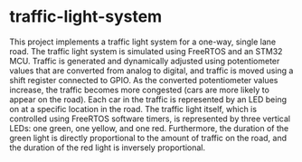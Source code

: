 # traffic-light-system
This project implements a traffic light system for a one-way, single lane road. The traffic light system is simulated using FreeRTOS and an STM32 MCU. Traffic is generated and dynamically adjusted using potentiometer values that are converted from analog to digital, and traffic is moved using a shift register connected to GPIO. As the converted potentiometer values increase, the traffic becomes more congested (cars are more likely to appear on the road). Each car in the traffic is represented by an LED being on at a specific location in the road. The traffic light itself, which is controlled using FreeRTOS software timers, is represented by three vertical LEDs: one green, one yellow, and one red. Furthermore, the duration of the green light is directly proportional to the amount of traffic on the road, and the duration of the red light is inversely proportional. 
